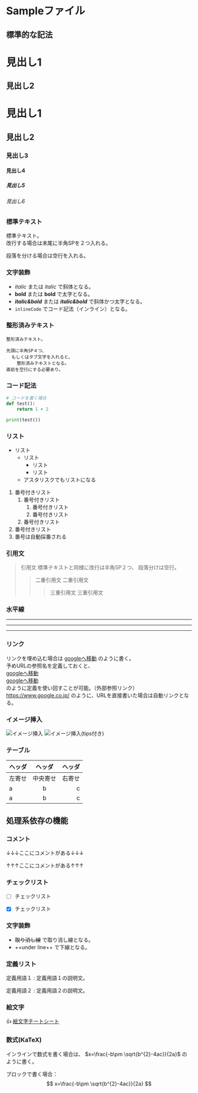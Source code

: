 Sampleファイル
===============

標準的な記法
-------------

見出し1
========

見出し2
--------

# 見出し1
## 見出し2
### 見出し3
#### 見出し4
##### 見出し5
###### 見出し6


### 標準テキスト

標準テキスト。  
改行する場合は末尾に半角SPを２つ入れる。  

段落を分ける場合は空行を入れる。  


### 文字装飾

- *italic* または _italic_ で斜体となる。
- **bold** または __bold__ で太字となる。
- ***italic&bold*** または ___italic&bold___ で斜体かつ太字となる。
- `inlineCode` でコード記法（インライン）となる。


### 整形済みテキスト

    整形済みテキスト。
    
    先頭に半角SP４つ、
      もしくはタブ文字を入れると、
        整形済みテキストとなる。
    直前を空行にする必要あり。


### コード記法

```python
# コードを書く場合
def test():
    return 1 + 2

print(test())
```


### リスト
- リスト
    - リスト
        - リスト
        - リスト
    * アスタリスクでもリストになる

1. 番号付きリスト
    1. 番号付きリスト
        1. 番号付きリスト
        2. 番号付きリスト
    2. 番号付きリスト
2. 番号付きリスト
3. 番号は自動採番される


### 引用文
> 引用文
> 標準テキストと同様に改行は半角SP２つ、 
> 段落分けは空行。
>> 二重引用文 
>> 二重引用文
>>> 三重引用文 
>>> 三重引用文


### 水平線

***

----

_____


### リンク

リンクを埋め込む場合は [googleへ移動](https://www.google.co.jp/) のように書く。  
予めURLの参照名を定義しておくと、  
[googleへ移動](https://www.google.co.jp/)  
[googleへ移動](https://www.google.co.jp/)  
のように定義を使い回すことが可能。（外部参照リンク）  
https://www.google.co.jp/ のように、URLを直接書いた場合は自動リンクとなる。  


### イメージ挿入
![イメージ挿入](http://placehold.it/100)
![イメージ挿入(tips付き)](http://placehold.it/100 "画像の説明文")


### テーブル

| ヘッダ | ヘッダ   | ヘッダ |
|:-------|:--------:|-------:|
| 左寄せ | 中央寄せ | 右寄せ |
| a      | b        | c      |
| a      | b        | c      |


## 処理系依存の機能

### コメント

↓↓↓ここにコメントがある↓↓↓
<!--- コメント --->

<!---
コメント
--->
↑↑↑ここにコメントがある↑↑↑


### チェックリスト

- [ ] チェックリスト
- [x] チェックリスト


### 文字装飾

- ~~取り消し線~~ で取り消し線となる。
- ++under line++ で下線となる。


### 定義リスト

定義用語１
: 定義用語１の説明文。

定義用語２
: 定義用語２の説明文。


### 絵文字

:+1: [絵文字チートシート](https://www.webfx.com/tools/emoji-cheat-sheet/)


### 数式(KaTeX)
インラインで数式を書く場合は、 $x=\frac{-b\pm \sqrt{b^{2}-4ac}}{2a}$ のように書く。

ブロックで書く場合：
$$
x=\frac{-b\pm \sqrt{b^{2}-4ac}}{2a}
$$

